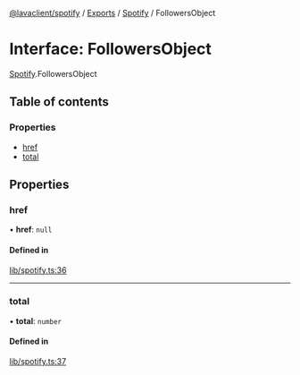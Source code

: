 [@lavaclient/spotify](../README.md) / [Exports](../modules.md) / [Spotify](../modules/Spotify.md) / FollowersObject

# Interface: FollowersObject

[Spotify](../modules/Spotify.md).FollowersObject

## Table of contents

### Properties

- [href](Spotify.FollowersObject.md#href)
- [total](Spotify.FollowersObject.md#total)

## Properties

### href

• **href**: ``null``

#### Defined in

[lib/spotify.ts:36](https://github.com/lavaclient/plugins/blob/122f37d/packages/spotify/src/lib/spotify.ts#L36)

___

### total

• **total**: `number`

#### Defined in

[lib/spotify.ts:37](https://github.com/lavaclient/plugins/blob/122f37d/packages/spotify/src/lib/spotify.ts#L37)
